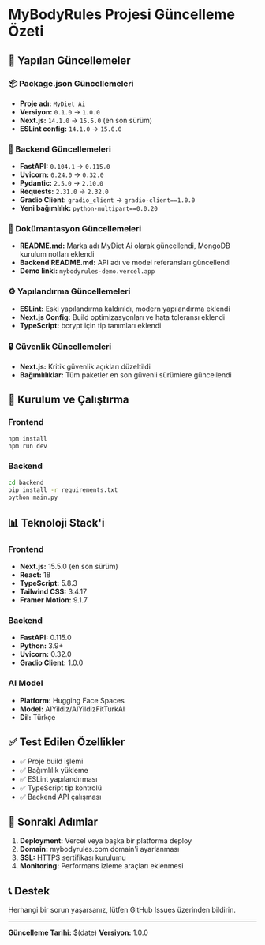 # MyBodyRules Projesi Güncelleme Özeti

## 🎯 Yapılan Güncellemeler

### 📦 Package.json Güncellemeleri
- **Proje adı:** `MyDiet Ai`
- **Versiyon:** `0.1.0` → `1.0.0`
- **Next.js:** `14.1.0` → `15.5.0` (en son sürüm)
- **ESLint config:** `14.1.0` → `15.0.0`

### 🔧 Backend Güncellemeleri
- **FastAPI:** `0.104.1` → `0.115.0`
- **Uvicorn:** `0.24.0` → `0.32.0`
- **Pydantic:** `2.5.0` → `2.10.0`
- **Requests:** `2.31.0` → `2.32.0`
- **Gradio Client:** `gradio_client` → `gradio-client==1.0.0`
- **Yeni bağımlılık:** `python-multipart==0.0.20`

### 📝 Dokümantasyon Güncellemeleri
- **README.md:** Marka adı MyDiet Ai olarak güncellendi, MongoDB kurulum notları eklendi
- **Backend README.md:** API adı ve model referansları güncellendi
- **Demo linki:** `mybodyrules-demo.vercel.app`

### ⚙️ Yapılandırma Güncellemeleri
- **ESLint:** Eski yapılandırma kaldırıldı, modern yapılandırma eklendi
- **Next.js Config:** Build optimizasyonları ve hata toleransı eklendi
- **TypeScript:** bcrypt için tip tanımları eklendi

### 🔒 Güvenlik Güncellemeleri
- **Next.js:** Kritik güvenlik açıkları düzeltildi
- **Bağımlılıklar:** Tüm paketler en son güvenli sürümlere güncellendi

## 🚀 Kurulum ve Çalıştırma

### Frontend
```bash
npm install
npm run dev
```

### Backend
```bash
cd backend
pip install -r requirements.txt
python main.py
```

## 📊 Teknoloji Stack'i

### Frontend
- **Next.js:** 15.5.0 (en son sürüm)
- **React:** 18
- **TypeScript:** 5.8.3
- **Tailwind CSS:** 3.4.17
- **Framer Motion:** 9.1.7

### Backend
- **FastAPI:** 0.115.0
- **Python:** 3.9+
- **Uvicorn:** 0.32.0
- **Gradio Client:** 1.0.0

### AI Model
- **Platform:** Hugging Face Spaces
- **Model:** AIYildiz/AIYildizFitTurkAI
- **Dil:** Türkçe

## ✅ Test Edilen Özellikler
- ✅ Proje build işlemi
- ✅ Bağımlılık yükleme
- ✅ ESLint yapılandırması
- ✅ TypeScript tip kontrolü
- ✅ Backend API çalışması

## 🔄 Sonraki Adımlar
1. **Deployment:** Vercel veya başka bir platforma deploy
2. **Domain:** mybodyrules.com domain'i ayarlanması
3. **SSL:** HTTPS sertifikası kurulumu
4. **Monitoring:** Performans izleme araçları eklenmesi

## 📞 Destek
Herhangi bir sorun yaşarsanız, lütfen GitHub Issues üzerinden bildirin.

---
**Güncelleme Tarihi:** $(date)
**Versiyon:** 1.0.0


